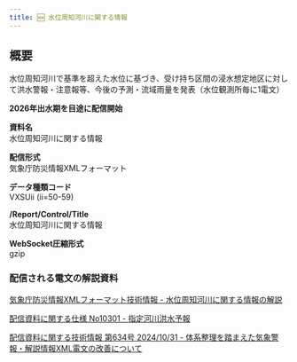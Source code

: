 ```yaml
---
title: 🆕 水位周知河川に関する情報
---
```


## 概要
水位周知河川で基準を超えた水位に基づき、受け持ち区間の浸水想定地区に対して洪水警報・注意報等、今後の予測・流域雨量を発表（水位観測所毎に1電文）

**2026年出水期を目途に配信開始**

**資料名** <br/>
水位周知河川に関する情報

**配信形式** <br/>
気象庁防災情報XMLフォーマット

**データ種類コード** <br/>
VXSUii (ii=50-59)

**/Report/Control/Title** <br/>
水位周知河川に関する情報

**WebSocket圧縮形式** <br/>
gzip

### 配信される電文の解説資料
[気象庁防災情報XMLフォーマット技術情報 - 水位周知河川に関する情報の解説](https://dmdata.jp/docs/jma/manual/0282-0282.pdf) 
 
 
[配信資料に関する仕様 No10301 - 指定河川洪水予報](https://www.data.jma.go.jp/suishin/shiyou/pdf/no10301)
 

[配信資料に関する技術情報 第634号 2024/10/31 - 体系整理を踏まえた気象警報・解説情報XML電文の改善について](https://dmdata.jp/docs/jma/technical/634.pdf) 
